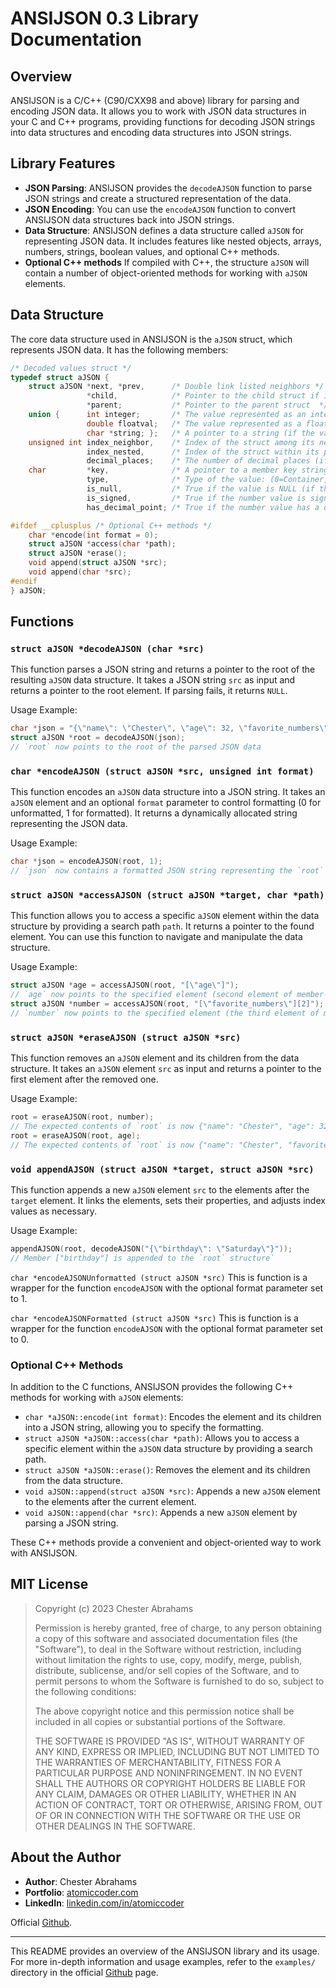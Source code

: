 # ANSIJSON 0.3 Library Documentation

## Overview

ANSIJSON is a C/C++ (C90/CXX98 and above) library for parsing and encoding JSON data. It allows you to work with JSON data structures in your C and C++ programs, providing functions for decoding JSON strings into data structures and encoding data structures into JSON strings.

## Library Features

- **JSON Parsing**: ANSIJSON provides the `decodeAJSON` function to parse JSON strings and create a structured representation of the data.
- **JSON Encoding**: You can use the `encodeAJSON` function to convert ANSIJSON data structures back into JSON strings.
- **Data Structure**: ANSIJSON defines a data structure called `aJSON` for representing JSON data. It includes features like nested objects, arrays, numbers, strings, boolean values, and optional C++ methods.
- **Optional C++ methods** If compiled with C++, the structure `aJSON` will contain a number of object-oriented methods for working with `aJSON` elements.

## Data Structure

The core data structure used in ANSIJSON is the `aJSON` struct, which represents JSON data. It has the following members:

```c++
/* Decoded values struct */
typedef struct aJSON {
    struct aJSON *next, *prev,      /* Double link listed neighbors */
                 *child,            /* Pointer to the child struct if it's an object or array */
                 *parent;           /* Pointer to the parent struct  */
    union {      int integer;       /* The value represented as an integer */
                 double floatval;   /* The value represented as a floating-point number */
                 char *string; };   /* A pointer to a string (if the value is a string) */
    unsigned int index_neighbor,    /* Index of the struct among its neighboring structs */
                 index_nested,      /* Index of the struct within its parent (child index) */
                 decimal_places;    /* The number of decimal places (if the value is a floating-point number) */
    char         *key,              /* A pointer to a member key string if the struct is a member of an object */
                 type,              /* Type of the value: (0=Container, 1=Number, 2=String, 3=Boolean) */
                 is_null,           /* True if the value is NULL (if the value is a boolean) */
                 is_signed,         /* True if the number value is signed (negative) */
                 has_decimal_point; /* True if the number value has a decimal point */

#ifdef __cplusplus /* Optional C++ methods */
    char *encode(int format = 0);
    struct aJSON *access(char *path);
    struct aJSON *erase();
    void append(struct aJSON *src);
    void append(char *src);
#endif
} aJSON;
```

## Functions

### `struct aJSON *decodeAJSON (char *src)`

This function parses a JSON string and returns a pointer to the root of the resulting `aJSON` data structure. It takes a JSON string `src` as input and returns a pointer to the root element. If parsing fails, it returns `NULL`.

Usage Example:
```c
char *json = "{\"name\": \"Chester\", \"age\": 32, \"favorite_numbers\": [17, 42, 51, 32]}";
struct aJSON *root = decodeAJSON(json); 
// `root` now points to the root of the parsed JSON data
```

### `char *encodeAJSON (struct aJSON *src, unsigned int format)`

This function encodes an `aJSON` data structure into a JSON string. It takes an `aJSON` element and an optional `format` parameter to control formatting (0 for unformatted, 1 for formatted). It returns a dynamically allocated string representing the JSON data.

Usage Example:
```c
char *json = encodeAJSON(root, 1);
// `json` now contains a formatted JSON string representing the `root` structure
```

### `struct aJSON *accessAJSON (struct aJSON *target, char *path)`

This function allows you to access a specific `aJSON` element within the data structure by providing a search path `path`. It returns a pointer to the found element. You can use this function to navigate and manipulate the data structure.

Usage Example:
```c
struct aJSON *age = accessAJSON(root, "[\"age\"]");
// `age` now points to the specified element (second element of member-object "favorite_numbers")
struct aJSON *number = accessAJSON(root, "[\"favorite_numbers\"][2]");
// `number` now points to the specified element (the third element of member-object "favorite_numbers")
```

### `struct aJSON *eraseAJSON (struct aJSON *src)`

This function removes an `aJSON` element and its children from the data structure. It takes an `aJSON` element `src` as input and returns a pointer to the first element after the removed one.

Usage Example:
```c
root = eraseAJSON(root, number);
// The expected contents of `root` is now {"name": "Chester", "age": 32, "favorite_numbers": [17, 42, 51]}
root = eraseAJSON(root, age);
// The expected contents of `root` is now {"name": "Chester", "favorite_numbers": [17, 42, 51]}
```

### `void appendAJSON (struct aJSON *target, struct aJSON *src)`

This function appends a new `aJSON` element `src` to the elements after the `target` element. It links the elements, sets their properties, and adjusts index values as necessary.

Usage Example:
```c
appendAJSON(root, decodeAJSON("{\"birthday\": \"Saturday\"}"));
// Member ["birthday"] is appended to the `root` structure`
```


`char *encodeAJSONUnformatted (struct aJSON *src)` This is function is a wrapper for the function `encodeAJSON` with the optional format parameter set to 1.

`char *encodeAJSONFormatted (struct aJSON *src)` This is function is a wrapper for the function `encodeAJSON` with the optional format parameter set to 0.



### Optional C++ Methods

In addition to the C functions, ANSIJSON provides the following C++ methods for working with `aJSON` elements:

- `char *aJSON::encode(int format)`: Encodes the element and its children into a JSON string, allowing you to specify the formatting.
- `struct aJSON *aJSON::access(char *path)`: Allows you to access a specific element within the `aJSON` data structure by providing a search path.
- `struct aJSON *aJSON::erase()`: Removes the element and its children from the data structure.
- `void aJSON::append(struct aJSON *src)`: Appends a new `aJSON` element to the elements after the current element.
- `void aJSON::append(char *src)`: Appends a new `aJSON` element by parsing a JSON string.

These C++ methods provide a convenient and object-oriented way to work with ANSIJSON.

## MIT License

> Copyright (c) 2023 Chester Abrahams
> 
> Permission is hereby granted, free of charge, to any person obtaining a copy
> of this software and associated documentation files (the "Software"), to deal
> in the Software without restriction, including without limitation the rights
> to use, copy, modify, merge, publish, distribute, sublicense, and/or sell
> copies of the Software, and to permit persons to whom the Software is
> furnished to do so, subject to the following conditions:
> 
> The above copyright notice and this permission notice shall be included in all
> copies or substantial portions of the Software.
> 
> THE SOFTWARE IS PROVIDED "AS IS", WITHOUT WARRANTY OF ANY KIND, EXPRESS OR
> IMPLIED, INCLUDING BUT NOT LIMITED TO THE WARRANTIES OF MERCHANTABILITY,
> FITNESS FOR A PARTICULAR PURPOSE AND NONINFRINGEMENT. IN NO EVENT SHALL THE
> AUTHORS OR COPYRIGHT HOLDERS BE LIABLE FOR ANY CLAIM, DAMAGES OR OTHER
> LIABILITY, WHETHER IN AN ACTION OF CONTRACT, TORT OR OTHERWISE, ARISING FROM,
> OUT OF OR IN CONNECTION WITH THE SOFTWARE OR THE USE OR OTHER DEALINGS IN THE
> SOFTWARE.

> 

## About the Author

- **Author**: Chester Abrahams
- **Portfolio**: [atomiccoder.com](https://atomiccoder.com)
- **LinkedIn**: [linkedin.com/in/atomiccoder](https://www.linkedin.com/in/atomiccoder)

Official [Github](https://ansijson.com).

---

This README provides an overview of the ANSIJSON library and its usage. For more in-depth information and usage examples, refer to the `examples/` directory in the official [Github](https://ansijson.com) page.